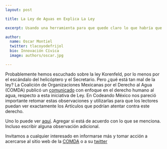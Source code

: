 ```yaml
---
layout: post

title: La Ley de Aguas en Explica La Ley

excerpt: Usando una herramienta para que quede claro lo que habría que cambiar

author:
  name: Oscar Montiel
  twitter: tlacoyodefrijol
  bio: Innovación Cívica
  image: authors/oscar.jpg

---
```


Probablemente hemos escuchado sobre la ley Korenfeld, por lo menos por el escándalo del helicóptero y el Secretario. Pero ¿qué está tan mal de la ley? La Coalición de Organizaciones Mexicanas por el Derecho al Agua (COMDA) publicó un [comunicado](http://www.comda.org.mx/wp-content/uploads/2015/03/Postura-OSC-sobre-dictamen-LGA-desde-enfoque-DHAyS.pdf) con enfoque en el derecho humano al agua, respecto a esta iniciativa de Ley. En Codeando México nos pareció importante retomar estas observaciones y utilizarlas para que los lectores puedan ver exactamente los Artículos que podrían atentar contra este derecho. 

Uno lo puede ver [aquí](http://www.explica.la/ley/aguas). Agregar si está de acuerdo con lo que se menciona. Incluso escribir alguna observación adicional. 

Invitamos a cualquier interesado en informarse más y tomar acción a acercarse al sitio web de la [COMDA](http://www.comda.org.mx/) o a su [twitter](https://twitter.com/COMDAorg) 
